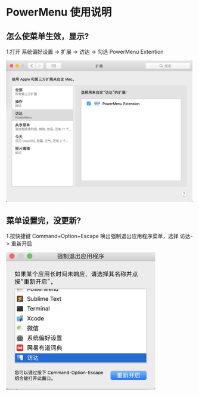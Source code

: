 # PowerMenu 使用说明

## 怎么使菜单生效，显示? 

1.打开 系统偏好设置 -> 扩展 -> 访达 -> 勾选 PowerMenu Extention   

<img src="1.png" alt="" width="500"  />
  
## 菜单设置完，没更新?

1.按快捷键 Command+Option+Escape  唤出强制退出应用程序菜单，选择 访达-> 重新开启

<img src="2.jpg" alt="" width="400"  />


